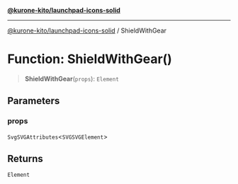 [**@kurone-kito/launchpad-icons-solid**](../README.md)

***

[@kurone-kito/launchpad-icons-solid](../globals.md) / ShieldWithGear

# Function: ShieldWithGear()

> **ShieldWithGear**(`props`): `Element`

## Parameters

### props

`SvgSVGAttributes`\<`SVGSVGElement`\>

## Returns

`Element`

